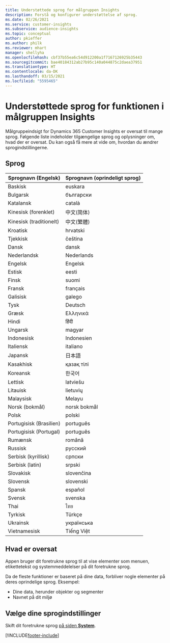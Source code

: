 ```yaml
---
title: Understøttede sprog for målgruppen Insights
description: Forstå og konfigurer understøttelse af sprog.
ms.date: 02/26/2021
ms.service: customer-insights
ms.subservice: audience-insights
ms.topic: conceptual
author: pkieffer
ms.author: philk
ms.reviewer: mhart
manager: shellyha
ms.openlocfilehash: cbf37b55ea6c54d912200a1f7167126925b35443
ms.sourcegitcommit: bae40184312ab27b95c140a044875c2daea37951
ms.translationtype: HT
ms.contentlocale: da-DK
ms.lasthandoff: 03/15/2021
ms.locfileid: "5595465"
---
```

# <a name="supported-languages-for-audience-insights-capability"></a>Understøttede sprog for funktionen i målgruppen Insights

Målgruppeindsigt for Dynamics 365 Customer Insights er oversat til mange sprog. Følgende liste indeholder tilgængelige sprog og oplysninger om, hvad der er oversat. Du kan også få mere at vide om, hvordan du ændrer sprogindstillingerne. 

## <a name="languages"></a>Sprog

| Sprognavn (Engelsk)|  Sprognavn (oprindeligt sprog) |
| ------------- | ------------- |
| Baskisk | euskara |
| Bulgarsk | български |
| Katalansk | català |
| Kinesisk (forenklet) | 中文(简体) |
| Kinesisk (traditionelt) | 中文(繁體) |
| Kroatisk | hrvatski |
| Tjekkisk | čeština |
| Dansk | dansk |
| Nederlandsk | Nederlands |
| Engelsk | Engelsk |
| Estisk | eesti |
| Finsk | suomi |
| Fransk | français |
| Galisisk | galego |
| Tysk | Deutsch |
| Græsk | Ελληνικά |
| Hindi | हिंदी |
| Ungarsk | magyar |
| Indonesisk | Indonesien |
| Italiensk | italiano |
| Japansk | 日本語 |
| Kasakhisk | қазақ тілі |
| Koreansk | 한국어 |
| Lettisk | latviešu |
| Litauisk | lietuvių |
| Malaysisk | Melayu |
| Norsk (bokmål) | norsk bokmål |
| Polsk | polski |
| Portugisisk (Brasilien) | português |
| Portugisisk (Portugal) | português |
| Rumænsk | română |
| Russisk | pусский |
| Serbisk (kyrillisk) | српски |
| Serbisk (latin) | srpski |
| Slovakisk | slovenčina |
| Slovensk | slovenski |
| Spansk | español |
| Svensk | svenska |
| Thai | ไทย |
| Tyrkisk | Türkçe |
| Ukrainsk | українська |
| Vietnamesisk | Tiếng Việt |

## <a name="whats-translated"></a>Hvad er oversat

Appen bruger dit foretrukne sprog til at vise elementer som menuen, etikettetekst og systemmeddelelser på dit foretrukne sprog.

Da de fleste funktioner er baseret på dine data, forbliver nogle elementer på deres oprindelige sprog. Eksempel:

- Dine data, herunder objekter og segmenter
- Navnet på dit miljø

## <a name="choose-your-language-settings"></a>Vælge dine sprogindstillinger  

Skift dit foretrukne sprog [på siden **System**](system.md).


[!INCLUDE[footer-include](../includes/footer-banner.md)]